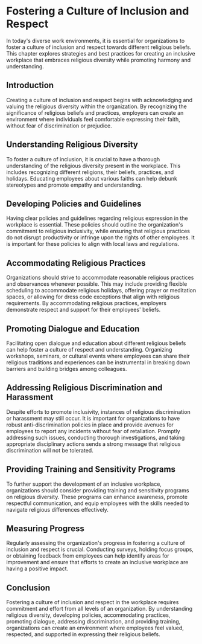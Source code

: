 Fostering a Culture of Inclusion and Respect
=====================================================

In today's diverse work environments, it is essential for organizations to foster a culture of inclusion and respect towards different religious beliefs. This chapter explores strategies and best practices for creating an inclusive workplace that embraces religious diversity while promoting harmony and understanding.

Introduction
------------

Creating a culture of inclusion and respect begins with acknowledging and valuing the religious diversity within the organization. By recognizing the significance of religious beliefs and practices, employers can create an environment where individuals feel comfortable expressing their faith, without fear of discrimination or prejudice.

Understanding Religious Diversity
---------------------------------

To foster a culture of inclusion, it is crucial to have a thorough understanding of the religious diversity present in the workplace. This includes recognizing different religions, their beliefs, practices, and holidays. Educating employees about various faiths can help debunk stereotypes and promote empathy and understanding.

Developing Policies and Guidelines
----------------------------------

Having clear policies and guidelines regarding religious expression in the workplace is essential. These policies should outline the organization's commitment to religious inclusivity, while ensuring that religious practices do not disrupt productivity or infringe upon the rights of other employees. It is important for these policies to align with local laws and regulations.

Accommodating Religious Practices
---------------------------------

Organizations should strive to accommodate reasonable religious practices and observances whenever possible. This may include providing flexible scheduling to accommodate religious holidays, offering prayer or meditation spaces, or allowing for dress code exceptions that align with religious requirements. By accommodating religious practices, employers demonstrate respect and support for their employees' beliefs.

Promoting Dialogue and Education
--------------------------------

Facilitating open dialogue and education about different religious beliefs can help foster a culture of respect and understanding. Organizing workshops, seminars, or cultural events where employees can share their religious traditions and experiences can be instrumental in breaking down barriers and building bridges among colleagues.

Addressing Religious Discrimination and Harassment
--------------------------------------------------

Despite efforts to promote inclusivity, instances of religious discrimination or harassment may still occur. It is important for organizations to have robust anti-discrimination policies in place and provide avenues for employees to report any incidents without fear of retaliation. Promptly addressing such issues, conducting thorough investigations, and taking appropriate disciplinary actions sends a strong message that religious discrimination will not be tolerated.

Providing Training and Sensitivity Programs
-------------------------------------------

To further support the development of an inclusive workplace, organizations should consider providing training and sensitivity programs on religious diversity. These programs can enhance awareness, promote respectful communication, and equip employees with the skills needed to navigate religious differences effectively.

Measuring Progress
------------------

Regularly assessing the organization's progress in fostering a culture of inclusion and respect is crucial. Conducting surveys, holding focus groups, or obtaining feedback from employees can help identify areas for improvement and ensure that efforts to create an inclusive workplace are having a positive impact.

Conclusion
----------

Fostering a culture of inclusion and respect in the workplace requires commitment and effort from all levels of an organization. By understanding religious diversity, developing policies, accommodating practices, promoting dialogue, addressing discrimination, and providing training, organizations can create an environment where employees feel valued, respected, and supported in expressing their religious beliefs.

